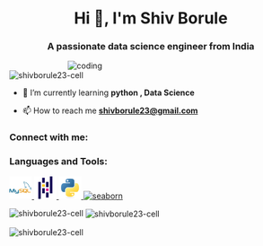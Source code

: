 <h1 align="center">Hi 👋, I'm Shiv Borule</h1>
<h3 align="center">A passionate data science engineer from India</h3>

<img align="right" alt="coding" width="400" src="https://camo.githubusercontent.com/2366b34bb903c09617990fb5fff4622f3e941349e846ddb7e73df872a9d21233/68747470733a2f2f63646e2e6472696262626c652e636f6d2f75736572732f3733303730332f73637265656e73686f74732f363538313234332f6176656e746f2e676966">

<p align="left"> <img src="https://komarev.com/ghpvc/?username=shivborule23-cell&label=Profile%20views&color=0e75b6&style=flat" alt="shivborule23-cell" /> </p>

- 🌱 I’m currently learning **python , Data Science**

- 📫 How to reach me **shivborule23@gmail.com**

<h3 align="left">Connect with me:</h3>
<p align="left">
</p>

<h3 align="left">Languages and Tools:</h3>
<p align="left"> <a href="https://www.mysql.com/" target="_blank" rel="noreferrer"> <img src="https://raw.githubusercontent.com/devicons/devicon/master/icons/mysql/mysql-original-wordmark.svg" alt="mysql" width="40" height="40"/> </a> <a href="https://pandas.pydata.org/" target="_blank" rel="noreferrer"> <img src="https://raw.githubusercontent.com/devicons/devicon/2ae2a900d2f041da66e950e4d48052658d850630/icons/pandas/pandas-original.svg" alt="pandas" width="40" height="40"/> </a> <a href="https://www.python.org" target="_blank" rel="noreferrer"> <img src="https://raw.githubusercontent.com/devicons/devicon/master/icons/python/python-original.svg" alt="python" width="40" height="40"/> </a> <a href="https://seaborn.pydata.org/" target="_blank" rel="noreferrer"> <img src="https://seaborn.pydata.org/_images/logo-mark-lightbg.svg" alt="seaborn" width="40" height="40"/> </a> </p>

<p><img align="left" src="https://github-readme-stats.vercel.app/api/top-langs?username=shivborule23-cell&show_icons=true&locale=en&layout=compact" alt="shivborule23-cell" /></p>

<p>&nbsp;<img align="center" src="https://github-readme-stats.vercel.app/api?username=shivborule23-cell&show_icons=true&locale=en" alt="shivborule23-cell" /></p>

<p><img align="center" src="https://github-readme-streak-stats.herokuapp.com/?user=shivborule23-cell&" alt="shivborule23-cell" /></p>
